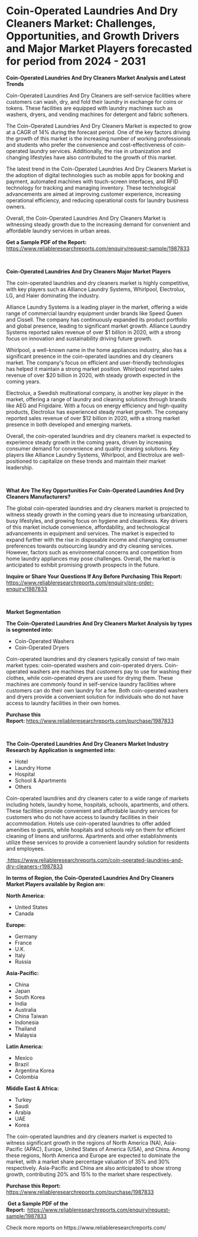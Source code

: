 <p><h1>Coin-Operated Laundries And Dry Cleaners Market: Challenges, Opportunities, and Growth Drivers and Major Market Players forecasted for period from 2024 - 2031</h1></p><p><strong>Coin-Operated Laundries And Dry Cleaners Market Analysis and Latest Trends</strong></p>
<p><p>Coin-Operated Laundries And Dry Cleaners are self-service facilities where customers can wash, dry, and fold their laundry in exchange for coins or tokens. These facilities are equipped with laundry machines such as washers, dryers, and vending machines for detergent and fabric softeners.</p><p>The Coin-Operated Laundries And Dry Cleaners Market is expected to grow at a CAGR of 14% during the forecast period. One of the key factors driving the growth of this market is the increasing number of working professionals and students who prefer the convenience and cost-effectiveness of coin-operated laundry services. Additionally, the rise in urbanization and changing lifestyles have also contributed to the growth of this market.</p><p>The latest trend in the Coin-Operated Laundries And Dry Cleaners Market is the adoption of digital technologies such as mobile apps for booking and payment, automated machines with touch-screen interfaces, and RFID technology for tracking and managing inventory. These technological advancements are aimed at improving customer experience, increasing operational efficiency, and reducing operational costs for laundry business owners.</p><p>Overall, the Coin-Operated Laundries And Dry Cleaners Market is witnessing steady growth due to the increasing demand for convenient and affordable laundry services in urban areas.</p></p>
<p><strong>Get a Sample PDF of the Report:&nbsp;</strong> <a href="https://www.reliableresearchreports.com/enquiry/request-sample/1987833">https://www.reliableresearchreports.com/enquiry/request-sample/1987833</a></p>
<p>&nbsp;</p>
<p><strong>Coin-Operated Laundries And Dry Cleaners Major Market Players</strong></p>
<p><p>The coin-operated laundries and dry cleaners market is highly competitive, with key players such as Alliance Laundry Systems, Whirlpool, Electrolux, LG, and Haier dominating the industry.</p><p>Alliance Laundry Systems is a leading player in the market, offering a wide range of commercial laundry equipment under brands like Speed Queen and Cissell. The company has continuously expanded its product portfolio and global presence, leading to significant market growth. Alliance Laundry Systems reported sales revenue of over $1 billion in 2020, with a strong focus on innovation and sustainability driving future growth.</p><p>Whirlpool, a well-known name in the home appliances industry, also has a significant presence in the coin-operated laundries and dry cleaners market. The company's focus on efficient and user-friendly technologies has helped it maintain a strong market position. Whirlpool reported sales revenue of over $20 billion in 2020, with steady growth expected in the coming years.</p><p>Electrolux, a Swedish multinational company, is another key player in the market, offering a range of laundry and cleaning solutions through brands like AEG and Frigidaire. With a focus on energy efficiency and high-quality products, Electrolux has experienced steady market growth. The company reported sales revenue of over $12 billion in 2020, with a strong market presence in both developed and emerging markets.</p><p>Overall, the coin-operated laundries and dry cleaners market is expected to experience steady growth in the coming years, driven by increasing consumer demand for convenience and quality cleaning solutions. Key players like Alliance Laundry Systems, Whirlpool, and Electrolux are well-positioned to capitalize on these trends and maintain their market leadership.</p></p>
<p>&nbsp;</p>
<p><strong>What Are The Key Opportunities For Coin-Operated Laundries And Dry Cleaners Manufacturers?</strong></p>
<p><p>The global coin-operated laundries and dry cleaners market is projected to witness steady growth in the coming years due to increasing urbanization, busy lifestyles, and growing focus on hygiene and cleanliness. Key drivers of this market include convenience, affordability, and technological advancements in equipment and services. The market is expected to expand further with the rise in disposable income and changing consumer preferences towards outsourcing laundry and dry cleaning services. However, factors such as environmental concerns and competition from home laundry appliances may pose challenges. Overall, the market is anticipated to exhibit promising growth prospects in the future.</p></p>
<p><strong>Inquire or Share Your Questions If Any Before Purchasing This Report:</strong> <a href="https://www.reliableresearchreports.com/enquiry/pre-order-enquiry/1987833">https://www.reliableresearchreports.com/enquiry/pre-order-enquiry/1987833</a></p>
<p>&nbsp;</p>
<p><strong>Market Segmentation</strong></p>
<p><strong>The Coin-Operated Laundries And Dry Cleaners Market Analysis by types is segmented into:</strong></p>
<p><ul><li>Coin-Operated Washers</li><li>Coin-Operated Dryers</li></ul></p>
<p><p>Coin-operated laundries and dry cleaners typically consist of two main market types: coin-operated washers and coin-operated dryers. Coin-operated washers are machines that customers pay to use for washing their clothes, while coin-operated dryers are used for drying them. These machines are commonly found in self-service laundry facilities where customers can do their own laundry for a fee. Both coin-operated washers and dryers provide a convenient solution for individuals who do not have access to laundry facilities in their own homes.</p></p>
<p><strong>Purchase this Report:&nbsp;</strong><a href="https://www.reliableresearchreports.com/purchase/1987833">https://www.reliableresearchreports.com/purchase/1987833</a></p>
<p>&nbsp;</p>
<p><strong>The Coin-Operated Laundries And Dry Cleaners Market Industry Research by Application is segmented into:</strong></p>
<p><ul><li>Hotel</li><li>Laundry Home</li><li>Hospital</li><li>School & Apartments</li><li>Others</li></ul></p>
<p><p>Coin-operated laundries and dry cleaners cater to a wide range of markets including hotels, laundry home, hospitals, schools, apartments, and others. These facilities provide convenient and affordable laundry services for customers who do not have access to laundry facilities in their accommodation. Hotels use coin-operated laundries to offer added amenities to guests, while hospitals and schools rely on them for efficient cleaning of linens and uniforms. Apartments and other establishments utilize these services to provide a convenient laundry solution for residents and employees.</p></p>
<p><a href="https://www.reliableresearchreports.com/coin-operated-laundries-and-dry-cleaners-r1987833">&nbsp;https://www.reliableresearchreports.com/coin-operated-laundries-and-dry-cleaners-r1987833</a></p>
<p><strong>In terms of Region, the Coin-Operated Laundries And Dry Cleaners Market Players available by Region are:</strong></p>
<p>
    <p> <strong> North America: </strong>
        <ul>
            <li>United States</li>
            <li>Canada</li>
        </ul>
        </p> 
    <p> <strong> Europe: </strong>
        <ul>
            <li>Germany</li>
            <li>France</li>
            <li>U.K.</li>
            <li>Italy</li>
            <li>Russia</li>
        </ul>
        </p> 
    <p> <strong> Asia-Pacific: </strong>
        <ul>
            <li>China</li>
            <li>Japan</li>
            <li>South Korea</li>
            <li>India</li>
            <li>Australia</li>
            <li>China Taiwan</li>
            <li>Indonesia</li>
            <li>Thailand</li>
            <li>Malaysia</li>
        </ul>
        </p> 
    <p> <strong> Latin America: </strong>
        <ul>
            <li>Mexico</li>
            <li>Brazil</li>
            <li>Argentina Korea</li>
            <li>Colombia</li>
        </ul>
        </p> 
    <p> <strong> Middle East & Africa: </strong>
        <ul>
            <li>Turkey</li>
            <li>Saudi</li>
            <li>Arabia</li>
            <li>UAE</li>
            <li>Korea</li>
        </ul>
    </p>
    </p>
<p><p>The coin-operated laundries and dry cleaners market is expected to witness significant growth in the regions of North America (NA), Asia-Pacific (APAC), Europe, United States of America (USA), and China. Among these regions, North America and Europe are expected to dominate the market, with a market share percentage valuation of 35% and 30% respectively. Asia-Pacific and China are also anticipated to show strong growth, contributing 20% and 15% to the market share respectively.</p></p>
<p><strong>Purchase this Report: </strong><a href="https://www.reliableresearchreports.com/purchase/1987833">https://www.reliableresearchreports.com/purchase/1987833</a></p>
<p>&nbsp;<strong>Get a Sample PDF of the Report:&nbsp;&nbsp;</strong><a href="https://www.reliableresearchreports.com/enquiry/request-sample/1987833">https://www.reliableresearchreports.com/enquiry/request-sample/1987833</a></p>
<p><strong></strong></p>
<p>Check more reports on https://www.reliableresearchreports.com/</p>